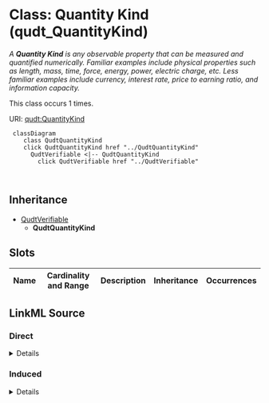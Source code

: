 

# Class: Quantity Kind (qudt_QuantityKind)


_A <b>Quantity Kind</b> is any observable property that can be  measured and quantified numerically. Familiar examples include physical properties such as length, mass, time, force, energy, power, electric charge, etc. Less familiar examples include currency, interest rate, price to earning ratio, and information capacity._






This class occurs 1 times.


URI: [qudt:QuantityKind](http://qudt.org/schema/qudt/QuantityKind)






```mermaid
 classDiagram
    class QudtQuantityKind
    click QudtQuantityKind href "../QudtQuantityKind"
      QudtVerifiable <|-- QudtQuantityKind
        click QudtVerifiable href "../QudtVerifiable"
      
      
```





## Inheritance
* [QudtVerifiable](../classes/QudtVerifiable.md)
    * **QudtQuantityKind**



## Slots

| Name | Cardinality and Range | Description | Inheritance | Occurrences |
| ---  | --- | --- | --- | --- |














## LinkML Source

<!-- TODO: investigate https://stackoverflow.com/questions/37606292/how-to-create-tabbed-code-blocks-in-mkdocs-or-sphinx -->

### Direct

<details>

```yaml
name: qudt_QuantityKind
description: A <b>Quantity Kind</b> is any observable property that can be  measured
  and quantified numerically. Familiar examples include physical properties such as
  length, mass, time, force, energy, power, electric charge, etc. Less familiar examples
  include currency, interest rate, price to earning ratio, and information capacity.
title: Quantity Kind
from_schema: okns:qudt
source: http://qudt.org/schema/qudt
is_a: qudt_Verifiable
class_uri: qudt:QuantityKind

```
</details>

### Induced

<details>

```yaml
name: qudt_QuantityKind
description: A <b>Quantity Kind</b> is any observable property that can be  measured
  and quantified numerically. Familiar examples include physical properties such as
  length, mass, time, force, energy, power, electric charge, etc. Less familiar examples
  include currency, interest rate, price to earning ratio, and information capacity.
title: Quantity Kind
from_schema: okns:qudt
source: http://qudt.org/schema/qudt
is_a: qudt_Verifiable
class_uri: qudt:QuantityKind

```
</details>